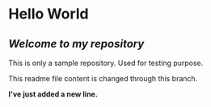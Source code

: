 # Hello World

## _Welcome to my repository_

This is only a sample repository. Used for testing purpose.

This readme file content is changed through this branch.

**I've just added a new line.**

